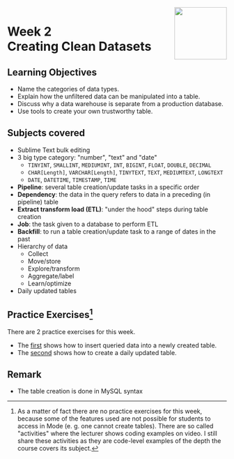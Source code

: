 <a href="../">
  <img src="/img/Data_Wrangling,_Analysis_and_AB_Testing_with_SQL_logo.avif" width="120" align="right">
</a>

# Week 2 <br> Creating Clean Datasets

## Learning Objectives
- Name the categories of data types.
- Explain how the unfiltered data can be manipulated into a table.
- Discuss why a data warehouse is separate from a production database.
- Use tools to create your own trustworthy table.

## Subjects covered
- Sublime Text bulk editing
- 3 big type category: "number", "text" and "date" 
  - `TINYINT`, `SMALLINT`, `MEDIUMINT`, `INT`, `BIGINT`, `FLOAT`, `DOUBLE`, `DECIMAL`
  - `CHAR[Length]`, `VARCHAR[Length]`, `TINYTEXT`, `TEXT`, `MEDIUMTEXT`, `LONGTEXT`
  - `DATE`, `DATETIME`, `TIMESTAMP`, `TIME`
- **Pipeline**: several table creation/update tasks in a specific order
- **Dependency**: the data in the query refers to data in a preceding (in pipeline) table
- **Extract transform load (ETL)**: "under the hood" steps during table creation
- **Job**: the task given to a database to perform ETL
- **Backfill**: to run a table creation/update task to a range of dates in the past
- Hierarchy of data
  - Collect 
  - Move/store 
  - Explore/transform 
  - Aggregate/label 
  - Learn/optimize 
- Daily updated tables

## Practice Exercises[^1]

There are 2 practice exercises for this week. 
- The [first](./Practice%20Exercises/query_into_table.sql) shows how to insert queried data into a newly created table. 
- The [second](./Practice%20Exercises/user_snapshot_table.sql) shows how to create a daily updated table.

## Remark
- The table creation is done in MySQL syntax

[^1]:As a matter of fact there are no practice exercises for this week, because some of the features used are not possible for students to access in Mode (e. g. one cannot create tables). There are so called "activities" where the lecturer shows coding examples on video. I still share these activities as they are code-level examples of the depth the course covers its subject. 
